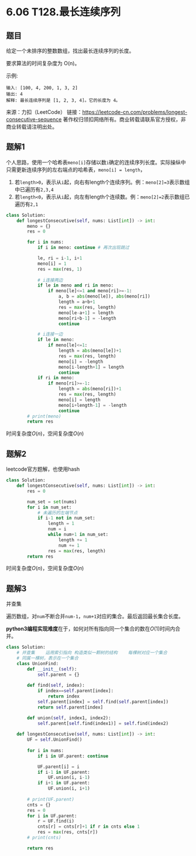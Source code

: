# 6.06 T128.最长连续序列

## 题目
给定一个未排序的整数数组，找出最长连续序列的长度。

要求算法的时间复杂度为 O(n)。

示例:
```
输入: [100, 4, 200, 1, 3, 2]
输出: 4
解释: 最长连续序列是 [1, 2, 3, 4]。它的长度为 4。
```
来源：力扣（LeetCode）
链接：https://leetcode-cn.com/problems/longest-consecutive-sequence
著作权归领扣网络所有。商业转载请联系官方授权，非商业转载请注明出处。



## 题解1
个人思路，使用一个哈希表`meno[i]`存储以数`i`确定的连续序列长度。实际操纵中只需更新连续序列的左右端点的哈希表，`meno[i] = length`，
1. 若`length>0`，表示从`i`起，向右有length个连续序列。例：`meno[2]=3`表示数组中已遍历有`2,3,4`
2. 若`length<0`，表示从`i`起，向左有length个连续数。例：`meno[2]=2`表示数组已遍历有`2,1`

```python
class Solution:
    def longestConsecutive(self, nums: List[int]) -> int:
        meno = {}
        res = 0

        for i in nums:
            if i in meno: continue # 再次出现跳过

            le, ri = i-1, i+1
            meno[i] = 1
            res = max(res, 1)
            
            # i连接两边
            if le in meno and ri in meno:
                if meno[le]<=1 and meno[ri]>=-1:
                    a, b = abs(meno[le]), abs(meno[ri])
                    length = a+b+1
                    res = max(res, length)
                    meno[le-a+1] = length
                    meno[ri+b-1] = -length
                    continue

            # i连接一边
            if le in meno:
                if meno[le]<=1:
                    length = abs(meno[le])+1
                    res = max(res, length)
                    meno[i] = -length
                    meno[i-length+1] = length
                    continue
            if ri in meno:
                if meno[ri]>=-1:
                    length = abs(meno[ri])+1
                    res = max(res, length)
                    meno[i] = length
                    meno[i+length-1] = -length
                    continue
        # print(meno)
        return res

```
时间复杂度$O(n)$，空间复杂度$O(n)$


## 题解2
leetcode官方题解，也使用hash

```python
class Solution:
    def longestConsecutive(self, nums: List[int]) -> int:
        res = 0

        num_set = set(nums)
        for i in num_set:
            # 未遍历的左端节点
            if i-1 not in num_set:
                length = 1
                num = i
                while num+1 in num_set:
                    length += 1
                    num += 1
                res = max(res, length)
        return res
```
时间复杂度$O(n)$，空间复杂度$O(n)$


## 题解3
并查集

遍历数组，对`num`不断合并`num-1`，`num+1`对应的集合。最后返回最长集合长度。

**python3编程实现难度**在于，如何对所有指向同一个集合的数在$O(1)$时间内合并。

```python
class Solution:
    # 并查集    运用索引指向 构造类似一颗树的结构    每棵树对应一个集合
    # 同属一棵树，表示在一个集合
    class UnionFind:
        def __init__(self):
            self.parent = {}
        
        def find(self, index):
            if index==self.parent[index]:
                return index
            self.parent[index] = self.find(self.parent[index])
            return self.parent[index]

        def union(self, index1, index2):
            self.parent[self.find(index1)] = self.find(index2)
    
    def longestConsecutive(self, nums: List[int]) -> int:
        UF = self.UnionFind()
        
        for i in nums:
            if i in UF.parent: continue

            UF.parent[i] = i
            if i-1 in UF.parent:
                UF.union(i, i-1)
            if i+1 in UF.parent:
                UF.union(i, i+1)
        
        # print(UF.parent)
        cnts = {}
        res = 0
        for i in UF.parent:
            r = UF.find(i)
            cnts[r] = cnts[r]+1 if r in cnts else 1
            res = max(res, cnts[r])
        # print(cnts)

        return res
```

